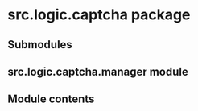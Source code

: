 # src.logic.captcha package

## Submodules

## src.logic.captcha.manager module

## Module contents
